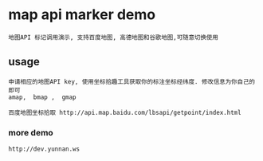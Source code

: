 # map api marker demo
    
    地图API 标记调用演示, 支持百度地图, 高德地图和谷歌地图,可随意切换使用

## usage

    申请相应的地图API key, 使用坐标拾趣工具获取你的标注坐标经纬度. 修改信息为你自己的即可
    amap,  bmap ,  gmap
    
    百度地图坐标拾取 http://api.map.baidu.com/lbsapi/getpoint/index.html

### more demo

    http://dev.yunnan.ws
    


